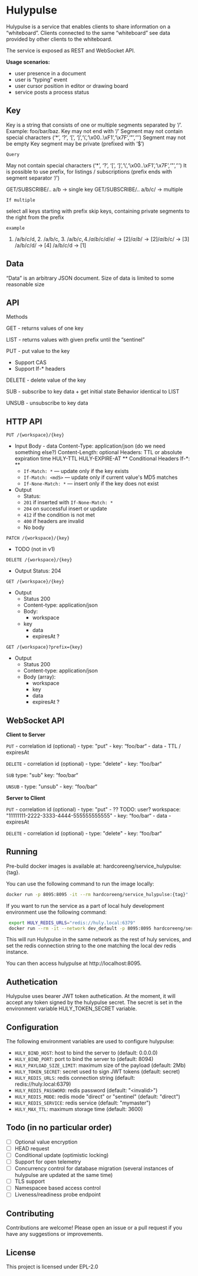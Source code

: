 # Hulypulse

Hulypulse is a service that enables clients to share information on a “whiteboard”. Clients connected to the same “whiteboard” see data provided by other clients to the whiteboard.

The service is exposed as REST and WebSocket API.

**Usage scenarios:**

- user presence in a document
- user is “typing” event
- user cursor position in editor or drawing board
- service posts a process status

## Key

Key is a string that consists of one or multiple segments separated by ‘/’. Example: foo/bar/baz.
Key may not end with ‘/’
Segment may not contain special characters (‘*’, ‘?’, ‘[’, ‘]’,‘\’,‘\x00..\xF1’,‘\x7F’,‘"’,‘'’)
Segment may not be empty
Key segment may be private (prefixed with ‘$’)

    Query

May not contain special characters (‘*’, ‘?’, ‘[’, ‘]’,‘\’,‘\x00..\xF1’,‘\x7F’,‘"’,‘'’)
It is possible to use prefix, for listings / subscriptions  (prefix ends with segment separator ‘/’)

GET/SUBSCRIBE/..   a/b → single key
GET/SUBSCRIBE/..   a/b/c/ → multiple

    If multiple

select all keys starting with prefix
skip keys, containing private segments to the right from the prefix

    example
1. /a/b/$c/$d,  2. /a/b/c,  3. /a/b/$c, 4. /a/b/$c/$d/e
/ → [2]
/a/b/ → [2]
/a/b/$c/ → [3]
/a/b/$c/$d/ → [4]
/a/b/$c/$d → [1]


## Data
“Data” is an arbitrary JSON document.
Size of data is limited to some reasonable size

## API
Methods

GET - returns values of one key

LIST - returns values with given prefix until the “sentinel”

PUT - put value to the key
- Support CAS
- Support If-* headers

DELETE - delete value of the key

SUB - subscribe to key data + get initial state
Behavior identical to LIST

UNSUB - unsubscribe to key data


## HTTP API

```PUT /{workspace}/{key}```
- Input
    Body - data
    Content-Type: application/json (do we need something else?)
    Content-Length: optional
    Headers: TTL or absolute expiration time
        HULY-TTL
        HULY-EXPIRE-AT
    ** Conditional Headers If-*: **
	- `If-Match: *` — update only if the key exists
	- `If-Match: <md5>` — update only if current value's MD5 matches
	- `If-None-Match: *` — insert only if the key does not exist
- Output
    - Status:
	- `201` if inserted with `If-None-Match: *`
	- `204` on successful insert or update
	- `412` if the condition is not met
	- `400` if headers are invalid
    - No body

```PATCH /{workspace}/{key}```
- TODO (not in v1)

```DELETE /{workspace}/{key}```
- Output
    Status: 204

```GET /{workspace}/{key}```
- Output
    - Status 200
    - Content-type: application/json
    - Body:
        - workspace
	- key
        - data
        - expiresAt ?

```GET /{workspace}?prefix={key}```
- Output
    - Status 200
    - Content-type: application/json
    - Body (array):
        - workspace
        - key
        - data
        - expiresAt ?

## WebSocket API

**Client to Server**

```PUT```
    - correlation id (optional)
    - type: "put"
    - key: “foo/bar“
    - data
    - TTL / expiresAt

```DELETE```
    - correlation id (optional)
    - type: "delete"
    - key: “foo/bar“

```SUB```
    type: "sub"
    key: “foo/bar“

```UNSUB```
    - type: "unsub"
    - key: “foo/bar“

**Server to Client**

```PUT```
    - correlation id (optional)
    - type: "put"
    - ?? TODO: user? workspace: "11111111-2222-3333-4444-555555555555"
    - key: “foo/bar“
    - data
    - expiresAt

```DELETE```
    - correlation id (optional)
    - type: "delete"
    - key: “foo/bar“


## Running

Pre-build docker images is available at: hardcoreeng/service_hulypulse:{tag}.

You can use the following command to run the image locally:
```bash
docker run -p 8095:8095 -it --rm hardcoreeng/service_hulypulse:{tag}"
```

If you want to run the service as a part of local huly development environment use the following command:
```bash
 export HULY_REDIS_URLS="redis://huly.local:6379"
 docker run --rm -it --network dev_default -p 8095:8095 hardcoreeng/service_hulypulse:{tag}
```
This will run Hulypulse in the same network as the rest of huly services, and set the redis connection string to the one matching the local dev redis instance.

You can then access hulypulse at http://localhost:8095.


## Authetication
Hulypulse uses bearer JWT token authetication. At the moment, it will accept any token signed by the hulypulse secret. The secret is set in the environment variable HULY_TOKEN_SECRET variable. 

## Configuration
The following environment variables are used to configure hulypulse:
   - ```HULY_BIND_HOST```: host to bind the server to (default: 0.0.0.0)
   - ```HULY_BIND_PORT```: port to bind the server to (default: 8094)
   - ```HULY_PAYLOAD_SIZE_LIMIT```: maximum size of the payload (default: 2Mb)
   - ```HULY_TOKEN_SECRET```: secret used to sign JWT tokens (default: secret)
   - ```HULY_REDIS_URLS```: redis connection string (default: redis://huly.local:6379)
   - ```HULY_REDIS_PASSWORD```: redis password (default: "&lt;invalid&gt;")
   - ```HULY_REDIS_MODE```: redis mode "direct" or "sentinel" (default: "direct")
   - ```HULY_REDIS_SERVICE```: redis service (default: "mymaster")
   - ```HULY_MAX_TTL```: maximum storage time (default: 3600)

## Todo (in no particular order)
- [ ] Optional value encryption
- [ ] HEAD request
- [ ] Conditional update (optimistic locking)
- [ ] Support for open telemetry
- [ ] Concurrency control for database migration (several instances of hulypulse are updated at the same time)
- [ ] TLS support
- [ ] Namespacee based access control
- [ ] Liveness/readiness probe endpoint

## Contributing
Contributions are welcome! Please open an issue or a pull request if you have any suggestions or improvements.

## License
This project is licensed under EPL-2.0
